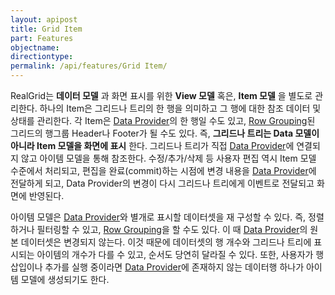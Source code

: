 ```yaml
---
layout: apipost
title: Grid Item
part: Features
objectname: 
directiontype: 
permalink: /api/features/Grid Item/
---
```



RealGrid는 **데이터 모델** 과 화면 표시를 위한 **View 모델** 혹은, **Item 모델** 을 별도로 관리한다. 하나의 Item은 그리드나 트리의 한 행을 의미하고 그 행에 대한 참조 데이터 및 상태를 관리한다. 각 Item은 [Data Provider](/api/features/)의 한 행일 수도 있고, [Row Grouping](/api/features/)된 그리드의 행그룹 Header나 Footer가 될 수도 있다. 즉, **그리드나 트리는 Data 모델이 아니라 Item 모델을 화면에 표시** 한다. 그리드나 트리가 직접 [Data Provider](/api/features/)에 연결되지 않고 아이템 모델을 통해 참조한다. 수정/추가/삭제 등 사용자 편집 역시 Item 모델 수준에서 처리되고, 편집을 완료(commit)하는 시점에 변경 내용을 [Data Provider](/api/features/)에 전달하게 되고, Data Provider의 변경이 다시 그리드나 트리에게 이벤트로 전달되고 화면에 반영된다.

아이템 모델은 [Data Provider](/api/features/)와 별개로 표시할 데이터셋을 재 구성할 수 있다. 즉, 정렬하거나 필터링할 수 있고, [Row Grouping](/api/features/)을 할 수도 있다. 이 때 [Data Provider](/api/features/)의 원본 데이터셋은 변경되지 않는다. 이것 때문에 데이터셋의 행 개수와 그리드나 트리에 표시되는 아이템의 개수가 다를 수 있고, 순서도 당연히 달라질 수 있다. 또한, 사용자가 행 삽입이나 추가를 실행 중이라면 [Data Provider](/api/features/)에 존재하지 않는 데이터행 하나가 아이템 모델에 생성되기도 한다.
